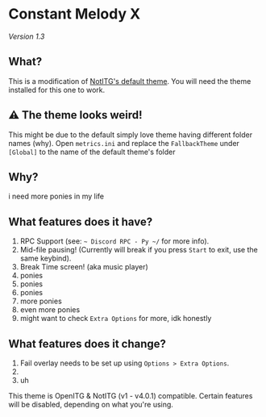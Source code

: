 # Constant Melody X
 *Version 1.3*
 
## What?
 This is a modification of [NotITG's default theme](https://github.com/TaroNuke/Simply-Love-NotITG-ver.-/).
 You will need the theme installed for this one to work.

## ⚠ The theme looks weird!
 This might be due to the default simply love theme having different folder names (why).
 Open `metrics.ini` and replace the `FallbackTheme` under `[Global]` to the name of the default theme's folder

## Why?
 i need more ponies in my life

## What features does it have?
 1. RPC Support (see: `~ Discord RPC - Py ~/` for more info).
 2. Mid-file pausing! (Currently will break if you press `Start` to exit, use the same keybind).
 3. Break Time screen! (aka music player)
 4. ponies
 5. ponies
 6. ponies
 7. more ponies
 8. even more ponies
 9. might want to check `Extra Options` for more, idk honestly

## What features does it change?
 1. Fail overlay needs to be set up using `Options > Extra Options`.
 2. 
 3. uh

This theme is OpenITG & NotITG (v1 - v4.0.1) compatible.
Certain features will be disabled, depending on what you're using.
